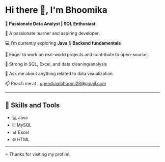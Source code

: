   # Hi there 👋, I'm Bhoomika
**🚀 Passionate Data Analyst | SQL Enthusiast**


🎯 A passionate learner and aspiring developer.

💻 I’m currently exploring **Java** & **Backend fundamentals**

🌱 Eager to work on real-world projects and contribute to open-source.

🧠 Strong in SQL, Excel, and data cleaning/analysis

💬 Ask me about anything related to data visualization

📫 Reach me at : upendrambhoomi28@gmail.com


---

## 🚀 Skills and Tools

- 💻 Java
- 🗄️ MySQL
- 📊 Excel
- 🌐 HTML

---


⭐️ Thanks for visiting my profile!
